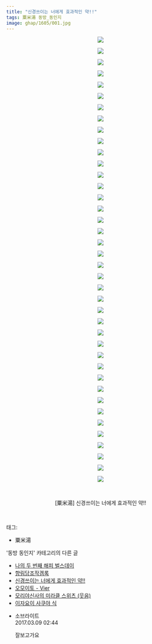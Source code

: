 ```yaml
---
title: "신경쓰이는 너에게 효과적인 약!!"
tags: 粟米湯 동방_동인지
image: ghap/1605/001.jpg
---
```

<div class="article">
<p style="text-align: center; clear: none; float: none;"><img src="{{ site.nasurl }}/ghap/1605/001.jpg"/></p>
<p style="text-align: center; clear: none; float: none;"><img src="{{ site.nasurl }}/ghap/1605/002.jpg"/></p>
<p style="text-align: center; clear: none; float: none;"><img src="{{ site.nasurl }}/ghap/1605/003.jpg"/></p>
<p style="text-align: center; clear: none; float: none;"><img src="{{ site.nasurl }}/ghap/1605/004.jpg"/></p>
<p style="text-align: center; clear: none; float: none;"><img src="{{ site.nasurl }}/ghap/1605/005.jpg"/></p>
<p style="text-align: center; clear: none; float: none;"><img src="{{ site.nasurl }}/ghap/1605/006.jpg"/></p>
<p style="text-align: center; clear: none; float: none;"><img src="{{ site.nasurl }}/ghap/1605/007.jpg"/></p>
<p style="text-align: center; clear: none; float: none;"><img src="{{ site.nasurl }}/ghap/1605/008.jpg"/></p>
<p style="text-align: center; clear: none; float: none;"><img src="{{ site.nasurl }}/ghap/1605/009.jpg"/></p>
<p style="text-align: center; clear: none; float: none;"><img src="{{ site.nasurl }}/ghap/1605/010.jpg"/></p>
<p style="text-align: center; clear: none; float: none;"><img src="{{ site.nasurl }}/ghap/1605/011.jpg"/></p>
<p style="text-align: center; clear: none; float: none;"><img src="{{ site.nasurl }}/ghap/1605/012.jpg"/></p>
<p style="text-align: center; clear: none; float: none;"><img src="{{ site.nasurl }}/ghap/1605/013.jpg"/></p>
<p style="text-align: center; clear: none; float: none;"><img src="{{ site.nasurl }}/ghap/1605/014.jpg"/></p>
<p style="text-align: center; clear: none; float: none;"><img src="{{ site.nasurl }}/ghap/1605/015.jpg"/></p>
<p style="text-align: center; clear: none; float: none;"><img src="{{ site.nasurl }}/ghap/1605/016.jpg"/></p>
<p style="text-align: center; clear: none; float: none;"><img src="{{ site.nasurl }}/ghap/1605/017.jpg"/></p>
<p style="text-align: center; clear: none; float: none;"><img src="{{ site.nasurl }}/ghap/1605/018.jpg"/></p>
<p style="text-align: center; clear: none; float: none;"><img src="{{ site.nasurl }}/ghap/1605/019.jpg"/></p>
<p style="text-align: center; clear: none; float: none;"><img src="{{ site.nasurl }}/ghap/1605/020.jpg"/></p>
<p style="text-align: center; clear: none; float: none;"><img src="{{ site.nasurl }}/ghap/1605/021.jpg"/></p>
<p style="text-align: center; clear: none; float: none;"><img src="{{ site.nasurl }}/ghap/1605/022.jpg"/></p>
<p style="text-align: center; clear: none; float: none;"><img src="{{ site.nasurl }}/ghap/1605/023.jpg"/></p>
<p style="text-align: center; clear: none; float: none;"><img src="{{ site.nasurl }}/ghap/1605/024.jpg"/></p>
<p style="text-align: center; clear: none; float: none;"><img src="{{ site.nasurl }}/ghap/1605/025.jpg"/></p>
<p style="text-align: center; clear: none; float: none;"><img src="{{ site.nasurl }}/ghap/1605/026.jpg"/></p>
<p style="text-align: center; clear: none; float: none;"><img src="{{ site.nasurl }}/ghap/1605/027.jpg"/></p>
<p style="text-align: center; clear: none; float: none;"><img src="{{ site.nasurl }}/ghap/1605/028.jpg"/></p>
<p style="text-align: center; clear: none; float: none;"><img src="{{ site.nasurl }}/ghap/1605/029.jpg"/></p>
<p style="text-align: center; clear: none; float: none;"><img src="{{ site.nasurl }}/ghap/1605/030.jpg"/></p>
<p style="text-align: center; clear: none; float: none;"><img src="{{ site.nasurl }}/ghap/1605/031.jpg"/></p>
<p style="text-align: center; clear: none; float: none;"><img src="{{ site.nasurl }}/ghap/1605/032.jpg"/></p>
<p style="text-align: center; clear: none; float: none;"><img src="{{ site.nasurl }}/ghap/1605/033.jpg"/></p>
<p style="text-align: center; clear: none; float: none;"><img src="{{ site.nasurl }}/ghap/1605/034.jpg"/></p>
<p style="text-align: center; clear: none; float: none;"><img src="{{ site.nasurl }}/ghap/1605/035.jpg"/></p>
<p style="text-align: center; clear: none; float: none;"><img src="{{ site.nasurl }}/ghap/1605/036.jpg"/></p>
<p style="text-align: center; clear: none; float: none;"><img src="{{ site.nasurl }}/ghap/1605/037.jpg"/></p>
<p style="text-align: center; clear: none; float: none;"><img src="{{ site.nasurl }}/ghap/1605/038.jpg"/></p>
<p style="text-align: center; clear: none; float: none;"><img src="{{ site.nasurl }}/ghap/1605/039.jpg"/></p>
<p style="text-align: center; clear: none; float: none;"><img src="{{ site.nasurl }}/ghap/1605/040.jpg"/></p>
<p style="text-align: center; clear: none; float: none;"><br/></p>
<p style="text-align: center; clear: none; float: none;">[粟米湯] 신경쓰이는 너에게 효과적인 약!!</p>
<p><br/></p>
</div><div class="tagTrail">
<p>태그: </p>
<ul>
<li>粟米湯</li>
</ul>
</div><div class="another">
<p>'동방 동인지' 카테고리의 다른 글</p>
<ul>
<li><a href="/2016-08-16-ghap_1607">나의 두 번째 해피 벌스데이</a></li>
<li><a href="/2016-08-16-ghap_1606">향림당조작겜록</a></li>
<li><a href="/2016-08-16-ghap_1605">신경쓰이는 너에게 효과적인 약!!</a></li>
<li><a href="/2016-08-16-ghap_1604">오모이토 - Vier</a></li>
<li><a href="/2016-08-16-ghap_1603">모리야신사의 미라클 스위츠 (웃음)</a></li>
<li><a href="/2016-08-16-ghap_1600">이자요이 사쿠야 식</a></li>
</ul>
</div><div class="cb_module cb_fluid">
<div class="cb_wrt cb_profile">
<div class="comment">
<ul>
<li class="cb_thumb_off" id="comment14934655">
<div class="cb_comment_area">
<div class="cb_info_area">
<div class="cb_section">
<span class="cb_nick_name">소브라이트</span>
</div>
<div class="cb_section">
<span class="cb_date">2017.03.09 02:44 </span>
</div>
</div>
<div class="cb_dsc_comment">
<p class="cb_dsc">
											잘보고가요
										</p>
</div>
</div></li>
</ul>
</div>
</div><!-- commentList close -->
</div>
<br/>
<p id="refer"></p>
<br/>
